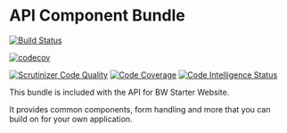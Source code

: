 # API Component Bundle
[![Build Status](https://travis-ci.org/silverbackis/ApiComponentBundle.svg?branch=develop)](https://travis-ci.org/silverbackis/ApiComponentBundle)

[![codecov](https://codecov.io/gh/silverbackis/ApiComponentBundle/branch/master/graph/badge.svg)](https://codecov.io/gh/silverbackis/ApiComponentBundle)

[![Scrutinizer Code Quality](https://scrutinizer-ci.com/g/silverbackis/ApiComponentBundle/badges/quality-score.png?b=master)](https://scrutinizer-ci.com/g/silverbackis/ApiComponentBundle/?branch=develop)
[![Code Coverage](https://scrutinizer-ci.com/g/silverbackis/ApiComponentBundle/badges/coverage.png?b=master)](https://scrutinizer-ci.com/g/silverbackis/ApiComponentBundle/?branch=develop)
[![Code Intelligence Status](https://scrutinizer-ci.com/g/silverbackis/ApiComponentBundle/badges/code-intelligence.svg?b=develop)](https://scrutinizer-ci.com/code-intelligence)

This bundle is included with the API for BW Starter Website.

It provides common components, form handling and more that you can build on for your own application.